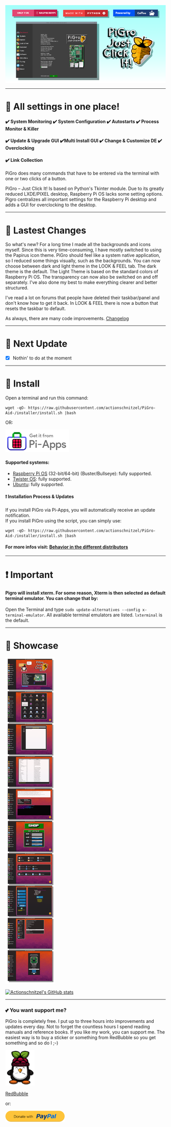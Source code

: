 

![GUI](https://github.com/actionschnitzel/tingsandstuff/blob/main/9/header_SM9.png)

---

# :bento:	 All settings in one place!
     
#### :heavy_check_mark: System Monitoring :heavy_check_mark: System Configuration :heavy_check_mark: Autostarts :heavy_check_mark: Process Monitor & Killer      
#### :heavy_check_mark: Update & Upgrade GUI :heavy_check_mark:Multi Install GUI :heavy_check_mark: Change & Customize DE :heavy_check_mark: Overclocking
#### :heavy_check_mark: Link Collection

PiGro does many commands that have to be entered via the terminal with one or two clicks of a button.

PiGro – Just Click It! Is based on Python's Tkinter module. Due to its greatly reduced LXDE/PIXEL desktop, Raspberry Pi OS lacks some setting options. Pigro centralizes all important settings for the Raspberry Pi desktop and adds a GUI for overclocking to the desktop.    

---

# :hamburger: Lastest Changes
So what's new? For a long time I made all the backgrounds and icons myself. Since this is very time-consuming, I have mostly switched to using the Papirus icon theme.
PiGro should feel like a system native application, so I reduced some things visually, such as the backgrounds. You can now choose between dark and light theme in the LOOK & FEEL tab.
The dark theme is the default. The Light Theme is based on the standard colors of Raspberry Pi OS. The transparency can now also be switched on and off separately. I've also done my best to make everything clearer and better structured.

I've read a lot on forums that people have deleted their taskbar/panel and don't know how to get it back. In LOOK & FEEL there is now a button that resets the taskbar to default.

As always, there are many code improvements. 
[Changelog](https://github.com/actionschnitzel/PiGro-Aid-/wiki/Change-Log)    
     
---    
# :dart: Next Update
- [X] Nothin' to do at the moment


     
---
# :floppy_disk: Install

Open a terminal and run this command:

```
wget -qO- https://raw.githubusercontent.com/actionschnitzel/PiGro-Aid-/installer/install.sh |bash
```

OR:

[![badge](https://github.com/Botspot/pi-apps/blob/master/icons/badge-light.png?raw=true)](https://github.com/Botspot/pi-apps)


#### Supported systems:

- [Raspberry Pi OS](https://www.raspberrypi.com/software/operating-systems/) (32-bit/64-bit) (Buster/Bullseye): fully supported.
- [Twister OS](https://twisteros.com/download.html): fully supported.
- [Ubuntu](https://ubuntu.com/download): fully supported.

#### :exclamation: Installation Process & Updates

If you install PiGro via Pi-Apps, you will automatically receive an update notification.  
If you install PiGro using the script, you can simply use:

```
wget -qO- https://raw.githubusercontent.com/actionschnitzel/PiGro-Aid-/installer/install.sh |bash
```

#### For more infos visit: [Behavior in the different distributors](https://github.com/actionschnitzel/PiGro-Aid-/wiki/Behavior-in-the-different-distributors)

---

# :exclamation: Important

#### Pigro will install xterm. For some reason, Xterm is then selected as default terminal emulator. You can change that by:
     
Open the Terminal and type `sudo update-alternatives --config x-terminal-emulator`. All available terminal emulators are listed. `lxterminal` is the default.    

---
# :doughnut: Showcase

![GUI](https://github.com/actionschnitzel/tingsandstuff/blob/main/Stupida_Medusa_Release/8.5.2/1.png)




[![Actionschnitzel's GitHub stats](https://github-readme-stats.vercel.app/api?username=actionschnitzel)](https://github.com/actionschnitzel/github-readme-stats)

---
### :two_hearts: You want support me?

PiGro is completely free. I put up to three hours into improvements and updates every day. Not to forget the countless hours I spend reading manuals and reference books. If you like my work, you can support me. The easiest way is to buy a sticker or something from RedBubble so you get something and so do I ;-)

![cute tuxi](https://github.com/actionschnitzel/tingsandstuff/blob/main/smal_tuxi.png)

[RedBubble](https://www.redbubble.com/de/i/sticker/Cute-Tux-von-Actionschnitzel/86197079.EJUG5)    
    
or:    
    
[![badge](https://github.com/actionschnitzel/tingsandstuff/blob/main/PayPal_donation.png?raw=true)](https://www.paypal.com/paypalme/actionschnitzel)    
